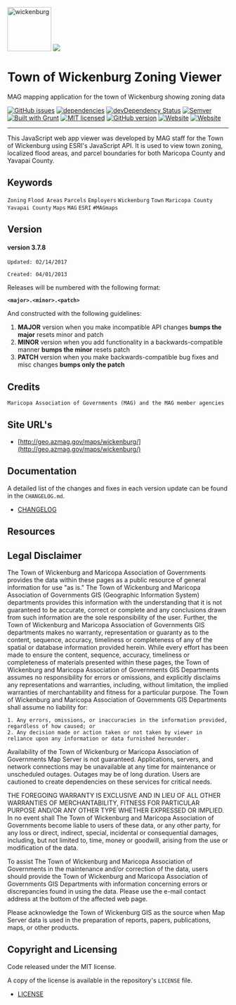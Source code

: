 <img src="http://geo.azmag.gov/maps/wickenburg/img/townLogo_black.jpg" alt="wickenburg" height="100"/>  ![](http://geo.azmag.gov/maps/readonaz/app/resources/img/maglogo_black.png)

# Town of Wickenburg Zoning Viewer #
MAG mapping application for the town of Wickenburg showing zoning data

[![GitHub issues](https://img.shields.io/github/issues/AZMAG/map-Wickenburg.svg)](https://github.com/AZMAG/map-Wickenburg/issues)
[![dependencies](https://david-dm.org/AZMAG/map-Wickenburg.png)](https://david-dm.org/AZMAG/map-Wickenburg)
[![devDependency Status](https://david-dm.org/AZMAG/map-Wickenburg/dev-status.png)](https://david-dm.org/AZMAG/map-Wickenburg)
[![Semver](http://img.shields.io/SemVer/2.0.0.png)](http://semver.org/spec/v2.0.0.html)
[![Built with Grunt](https://cdn.gruntjs.com/builtwith.png)](http://gruntjs.com/)
[![MIT licensed](https://img.shields.io/badge/license-MIT-blue.svg)](https://opensource.org/licenses/MIT)
[![GitHub version](https://badge.fury.io/gh/AZMAG%2Fmap-Wickenburg.svg)](https://badge.fury.io/gh/AZMAG%2Fmap-Wickenburg)
[![Website](https://img.shields.io/website-up-down-green-red/http/shields.io.svg?label=my-website)](http://geo.azmag.gov/maps/wickenburg/)
[![Website](https://img.shields.io/website-up-down-green-red/http/shields.io.svg?label=my-website)](http://geo.azmag.gov/maps/test/wickenburg/)

****************************************************************************************

This JavaScript web app viewer was developed by MAG staff for the Town of Wickenburg using ESRI's JavaScript API.  It is used to view town zoning, localized flood areas, and parcel boundaries for both Maricopa County and Yavapai County.

## Keywords

`Zoning` `Flood Areas` `Parcels` `Employers` `Wickenburg` `Town` `Maricopa County` `Yavapai County` `Maps` `MAG` `ESRI` `#MAGmaps`

## Version

#### version 3.7.8 ####

 `Updated: 02/14/2017`

 `Created: 04/01/2013`

Releases will be numbered with the following format:

**`<major>.<minor>.<patch>`**

And constructed with the following guidelines:

1. **MAJOR** version when you make incompatible API changes **bumps the major** resets minor and patch
2. **MINOR** version when you add functionality in a backwards-compatible manner **bumps the minor** resets patch
3. **PATCH** version when you make backwards-compatible bug fixes and misc changes **bumps only the patch**

## Credits

`Maricopa Association of Governments (MAG) and the MAG member agencies`

## Site URL's

* [http://geo.azmag.gov/maps/wickenburg/](http://geo.azmag.gov/maps/wickenburg/)

## Documentation

A detailed list of the changes and fixes in each version update can be found in the `CHANGELOG.md`.

* [CHANGELOG](CHANGELOG.md)

## Resources

## Legal Disclaimer

The Town of Wickenburg and Maricopa Association of Governments provides the data within these pages as a public resource of general information for use "as is." The Town of Wickenburg and Maricopa Association of Governments GIS (Geographic Information System) departments provides this information with the understanding that it is not guaranteed to be accurate, correct or complete and any conclusions drawn from such information are the sole responsibility of the user. Further, the Town of Wickenburg and Maricopa Association of Governments GIS departments makes no warranty, representation or guaranty as to the content, sequence, accuracy, timeliness or completeness of any of the spatial or database information provided herein. While every effort has been made to ensure the content, sequence, accuracy, timeliness or completeness of materials presented within these pages, the Town of Wickenburg and Maricopa Association of Governments GIS Departments assumes no responsibility for errors or omissions, and explicitly disclaims any representations and warranties, including, without limitation, the implied warranties of merchantability and fitness for a particular purpose. The Town of Wickenburg and Maricopa Association of Governments GIS Departments shall assume no liability for:

    1. Any errors, omissions, or inaccuracies in the information provided, regardless of how caused; or
    2. Any decision made or action taken or not taken by viewer in reliance upon any information or data furnished hereunder.

 Availability of the Town of Wickenburg or Maricopa Association of Governments Map Server is not guaranteed. Applications, servers, and network connections may be unavailable at any time for maintenance or unscheduled outages. Outages may be of long duration. Users are cautioned to create dependencies on these services for critical needs.

THE FOREGOING WARRANTY IS EXCLUSIVE AND IN LIEU OF ALL OTHER WARRANTIES OF MERCHANTABILITY, FITNESS FOR PARTICULAR PURPOSE AND/OR ANY OTHER TYPE WHETHER EXPRESSED OR IMPLIED. In no event shall The Town of Wickenburg and Maricopa Association of Governments become liable to users of these data, or any other party, for any loss or direct, indirect, special, incidental or consequential damages, including, but not limited to, time, money or goodwill, arising from the use or modification of the data.

 To assist The Town of Wickenburg and Maricopa Association of Governments in the maintenance and/or correction of the data, users should provide the Town of Wickenburg and Maricopa Association of Governments GIS Departments with information concerning errors or discrepancies found in using the data. Please use the e-mail contact address at the bottom of the affected web page.

 Please acknowledge the Town of Wickenburg GIS as the source when Map Server data is used in the preparation of reports, papers, publications, maps, or other products.

## Copyright and Licensing

Code released under the MIT license.

A copy of the license is available in the repository's `LICENSE` file.

* [LICENSE](LICENSE)

